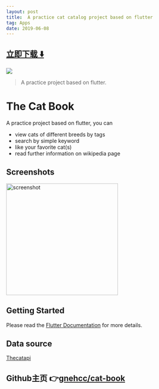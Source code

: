 ```yaml
---
layout: post
title:  A practice cat catalog project based on flutter
tag: Apps
date: 2019-06-08
---
```


 


## [立即下载 ️⬇️ ](https://codeload.github.com/gnehcc/cat-book/zip/master) 
<p-2> 

 
![](https://flutterawesome.com/content/images/2019/05/The-Cat-Book.jpg)
 
>
> A practice project based on flutter.
>

 
# The Cat Book

A practice project based on flutter, you can
- view cats of different breeds by tags
- search by simple keyword
- like your favorite cat(s)
- read further information on wikipedia page

## Screenshots
<img src="https://raw.githubusercontent.com/gnehcc/cat-book/master/the-cat-book.gif" alt="screenshot" width="300"/>

## Getting Started
Please read the [Flutter Documentation](https://flutter.dev/docs) for more details.

## Data source
[Thecatapi](https://thecatapi.com/)

## Github主页 👉[gnehcc/cat-book](http://github.com/gnehcc/cat-book)